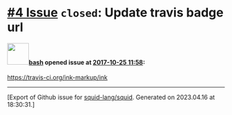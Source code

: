 # [\#4 Issue](https://github.com/squid-lang/squid/issues/4) `closed`: Update travis badge url

#### <img src="https://avatars.githubusercontent.com/u/4602612?u=15d59e17f4d269bcb853540b70baf7c5b3607241&v=4" width="50">[bash](https://github.com/bash) opened issue at [2017-10-25 11:58](https://github.com/squid-lang/squid/issues/4):

https://travis-ci.org/ink-markup/ink




-------------------------------------------------------------------------------



[Export of Github issue for [squid-lang/squid](https://github.com/squid-lang/squid). Generated on 2023.04.16 at 18:30:31.]
